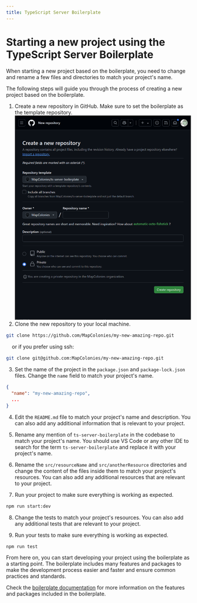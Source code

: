 ```yaml
---
title: TypeScript Server Boilerplate
---
```


# Starting a new project using the TypeScript Server Boilerplate

When starting a new project based on the boilerplate, you need to change and rename a few files and directories to match your project's name.

The following steps will guide you through the process of creating a new project based on the boilerplate.

1. Create a new repository in GitHub. Make sure to set the boilerplate as the template repository.
   ![creating new repository](../../knowledge-base/ts-server-boilerplate/img/create-repo-boilerplate-dark.png)
2. Clone the new repository to your local machine.

```bash
git clone https://github.com/MapColonies/my-new-amazing-repo.git
```

&nbsp;&nbsp;&nbsp;&nbsp;or if you prefer using ssh:

```bash ssh
git clone git@github.com:MapColonies/my-new-amazing-repo.git
```

3. Set the name of the project in the `package.json` and `package-lock.json` files. Change the `name` field to match your project's name.

```json
{
  "name": "my-new-amazing-repo",
  ...
}
```

4. Edit the `README.md` file to match your project's name and description. You can also add any additional information that is relevant to your project.

5. Rename any mention of `ts-server-boilerplate` in the codebase to match your project's name. You should use VS Code or any other IDE to search for the term `ts-server-boilerplate` and replace it with your project's name.

6. Rename the `src/resourceName` and `src/anotherResource` directories and change the content of the files inside them to match your project's resources. You can also add any additional resources that are relevant to your project.

7. Run your project to make sure everything is working as expected.

```bash
npm run start:dev
```

8. Change the tests to match your project's resources. You can also add any additional tests that are relevant to your project.

9. Run your tests to make sure everything is working as expected.

```bash
npm run test
```


From here on, you can start developing your project using the boilerplate as a starting point. The boilerplate includes many features and packages to make the development process easier and faster and ensure common practices and standards.

Check the [boilerplate documentation](../../knowledge-base/ts-server-boilerplate/readme.md) for more information on the features and packages included in the boilerplate.
